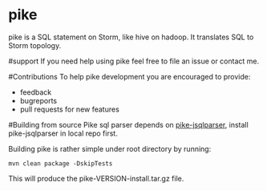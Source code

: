 # pike
pike is a SQL statement on Storm, like hive on hadoop. It translates SQL to Storm topology.

#support
If you need help using pike feel free to file an issue or contact me.

#Contributions
To help pike development you are encouraged to provide:
- feedback
- bugreports
- pull requests for new features

#Building from source
Pike sql parser  depends on [pike-jsqlparser](https://github.com/PPTV/Pike-JSqlParser/wiki), install pike-jsqlparser in local repo first.

Building pike is rather simple under root directory by running:

    mvn clean package -DskipTests
  
This will produce the pike-VERSION-install.tar.gz file.
